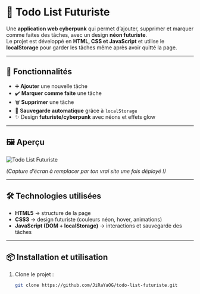 # 📝 Todo List Futuriste

Une **application web cyberpunk** qui permet d’ajouter, supprimer et marquer comme faites des tâches, avec un design **néon futuriste**.  
Le projet est développé en **HTML, CSS et JavaScript** et utilise le **localStorage** pour garder les tâches même après avoir quitté la page.

---

## 🚀 Fonctionnalités

- ➕ **Ajouter** une nouvelle tâche  
- ✔️ **Marquer comme faite** une tâche  
- 🗑 **Supprimer** une tâche  
- 💾 **Sauvegarde automatique** grâce à `localStorage`  
- ✨ Design **futuriste/cyberpunk** avec néons et effets glow  

---

## 🖼 Aperçu

![Todo List Futuriste](https://via.placeholder.com/800x400.png?text=Todo+List+Futuriste)

*(Capture d’écran à remplacer par ton vrai site une fois déployé !)*

---

## 🛠 Technologies utilisées

- **HTML5** → structure de la page  
- **CSS3** → design futuriste (couleurs néon, hover, animations)  
- **JavaScript (DOM + localStorage)** → interactions et sauvegarde des tâches  

---

## 📦 Installation et utilisation

1. Clone le projet :  
   ```bash
   git clone https://github.com/JiRaYaOG/todo-list-futuriste.git

